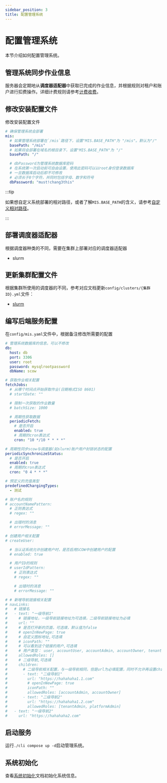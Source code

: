 ```yaml
---
sidebar_position: 3
title: 配置管理系统
---
```


# 配置管理系统

本节介绍如何配置管理系统。

## 管理系统同步作业信息

服务器会定期地从**调度器适配器**中获取已完成的作业信息，并根据规则对租户和账户进行扣费操作。详细计费规则请参考[计费收费](../../../info/mis/business/billing.mdx)。

## 修改安装配置文件

修改安装配置文件

```yaml title="install.yaml"
# 确保管理系统会部署
mis:
  # 如果管理系统部署在`/mis`路径下，设置"MIS.BASE_PATH"为 "/mis"。默认为"/"
  basePath: "/mis"
  # 如果将会部署在域名的根目录下，设置"MIS.BASE_PATH"为 "/"
  basePath: "/"

  # dbPassword为管理系统数据库密码
  # 在系统第一次启动前可自由设置，使用此密码可以以root身份登录数据库
  # 一旦数据库启动后即不可修改
  # 必须长于8个字符，并同时包括字母、数字和符号
  dbPassword: "must!chang3this"
```

:::tip

如果想自定义系统部署的相对路径，或者了解`MIS.BASE_PATH`的含义，请参考[自定义相对路径](../customization/basepath.md)。

:::

## 部署调度器适配器

根据调度器种类的不同，需要在集群上部署对应的调度器适配器

- slurm

## 更新集群配置文件

根据集群所使用的调度器的不同，参考对应文档更新`config/clusters/{集群ID}.yml`文件：

- [slurm](./schedulers/slurm.md)

## 编写后端服务配置

在`config/mis.yaml`文件中，根据备注修改所需要的配置

```yaml title="config/mis.yaml"
# 管理系统数据库的信息。可以不修改
db:
  host: db
  port: 3306
  user: root
  password: mysqlrootpassword
  dbName: scow

# 获取作业相关配置
fetchJobs:
  # 从哪个时间点开始获取作业(日期格式ISO 8601)
  # startDate: ""

  # 限制一次获取的作业数量
  # batchSize: 1000

  # 周期性获取数据
  periodicFetch:
    # 是否开启
    enabled: true
    # 周期的cron表达式
    cron: "10 */10 * * * *"

# 周期性同步scow与调度器(如slurm)账户用户封锁状态的配置
periodicSynchronizeStatus:
  # 是否开启
  enabled: true
  # 周期的cron表达式
  cron: "0 4 * * *"

# 预定义的充值类型
predefinedChargingTypes:
  - 测试

# 账户名的规则
# accountNamePattern:
  # 正则表达式
  # regex: ""

  # 出错时的消息
  # errorMessage: ""

# 创建用户相关配置
# createUser:

  # 当认证系统允许创建用户时，是否启用SCOW中创建用户的配置
  # enabled: true

  # 用户ID的规则
  # userIdPattern:
    # 正则表达式
    # regex: ""

    # 出错时的消息
    # errorMessage: ""

# # 新增导航链接相关配置
# navLinks:
#   # 链接名
#   - text: "一级导航1"
#     # 链接地址，一级导航链接地址为可选填，二级导航链接地址为必填
#     url: ""
#     # 是否打开新的页面，可选填，默认值为false
#     # openInNewPage: true
#     # 自定义图标地址,可选填
#     # iconPath: ""
#     # 可以看到这个链接的用户,可选填
#     # 用户类型： user, accountUser, accountAdmin, accountOwner, tenantFinance, tenantAdmin, platformAdmin, platformFinance
#     allowedRoles: []
#     # 二级导航,可选填
#     children:
#       # 二级导航相关配置，与一级导航相同，但是url为必填配置，同时不允许再设置children
#       - text: "二级导航1"
#         url: "https://hahahaha1.1.com"
#         # openInNewPage: true
#         iconPath: ""
#         allowedRoles: [accountAdmin, accountOwner]
#       - text: "二级导航2"
#         url: "https://hahahaha1.2.com"
#         allowedRoles: [tenantAdmin, platformAdmin]
#   - text: "一级导航2"
#     url: "https://hahahaha2.com"

```

## 启动服务

运行`./cli compose up -d`启动管理系统。

## 系统初始化

查看[系统初始化](./init/index.md)文档初始化系统信息。